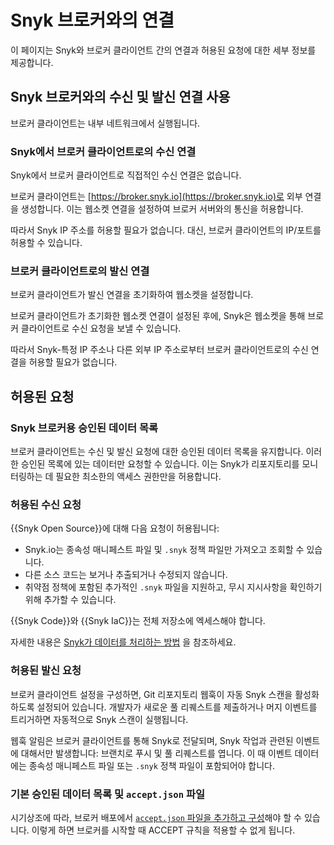 # Snyk 브로커와의 연결

이 페이지는 Snyk와 브로커 클라이언트 간의 연결과 허용된 요청에 대한 세부 정보를 제공합니다.

## Snyk 브로커와의 수신 및 발신 연결 사용

브로커 클라이언트는 내부 네트워크에서 실행됩니다.

### Snyk에서 브로커 클라이언트로의 수신 연결

Snyk에서 브로커 클라이언트로 직접적인 수신 연결은 없습니다.

브로커 클라이언트는 [https://broker.snyk.io](https://broker.snyk.io)로 외부 연결을 생성합니다. 이는 웹소켓 연결을 설정하여 브로커 서버와의 통신을 허용합니다.

따라서 Snyk IP 주소를 허용할 필요가 없습니다. 대신, 브로커 클라이언트의 IP/포트를 허용할 수 있습니다.

### 브로커 클라이언트로의 발신 연결

브로커 클라이언트가 발신 연결을 초기화하여 웹소켓을 설정합니다.

브로커 클라이언트가 초기화한 웹소켓 연결이 설정된 후에, Snyk은 웹소켓을 통해 브로커 클라이언트로 수신 요청을 보낼 수 있습니다.

따라서 Snyk-특정 IP 주소나 다른 외부 IP 주소로부터 브로커 클라이언트로의 수신 연결을 허용할 필요가 없습니다.

## 허용된 요청

### **Snyk 브로커용 승인된 데이터 목록**

브로커 클라이언트는 수신 및 발신 요청에 대한 승인된 데이터 목록을 유지합니다. 이러한 승인된 목록에 있는 데이터만 요청할 수 있습니다. 이는 Snyk가 리포지토리를 모니터링하는 데 필요한 최소한의 액세스 권한만을 허용합니다.

### 허용된 수신 요청

{{Snyk Open Source}}에 대해 다음 요청이 허용됩니다:

- Snyk.io는 종속성 매니페스트 파일 및 `.snyk` 정책 파일만 가져오고 조회할 수 있습니다.
- 다른 소스 코드는 보거나 추출되거나 수정되지 않습니다.
- 취약점 정책에 포함된 추가적인 `.snyk` 파일을 지원하고, 무시 지시사항을 확인하기 위해 추가할 수 있습니다.

{{Snyk Code}}와 {{Snyk IaC}}는 전체 저장소에 엑세스해야 합니다.

자세한 내용은 [Snyk가 데이터를 처리하는 방법](../../working-with-snyk/how-snyk-handles-your-data.md) 을 참조하세요.

### 허용된 발신 요청

브로커 클라이언트 설정을 구성하면, Git 리포지토리 웹훅이 자동 Snyk 스캔을 활성화하도록 설정되어 있습니다. 개발자가 새로운 풀 리퀘스트를 제출하거나 머지 이벤트를 트리거하면 자동적으로 Snyk 스캔이 실행됩니다.

웹훅 알림은 브로커 클라이언트를 통해 Snyk로 전달되며, Snyk 작업과 관련된 이벤트에 대해서만 발생합니다: 브랜치로 푸시 및 풀 리퀘스트를 엽니다. 이 때 이벤트 데이터에는 종속성 매니페스트 파일 또는 `.snyk` 정책 파일이 포함되어야 합니다.

### 기본 승인된 데이터 목록 및 `accept.json` 파일

시기상조에 따라, 브로커 배포에서 [ `accept.json` 파일을 추가하고 구성](snyk-broker-infrastructure-as-code-detection/)해야 할 수 있습니다. 이렇게 하면 브로커를 시작할 때 ACCEPT 규칙을 적용할 수 없게 됩니다.
